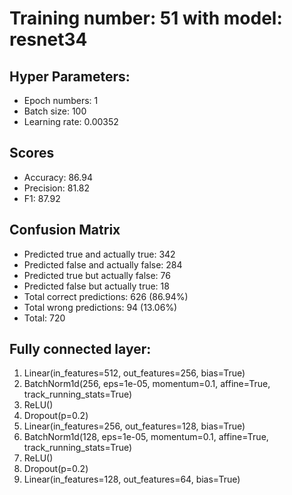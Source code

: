 # Training number: 51 with model: resnet34
## Hyper Parameters:
- Epoch numbers: 1
- Batch size: 100
- Learning rate: 0.00352

## Scores
- Accuracy: 86.94
- Precision: 81.82
- F1: 87.92

## Confusion Matrix
- Predicted true and actually true: 342
- Predicted false and actually false: 284
- Predicted true but actually false: 76
- Predicted false but actually true: 18
- Total correct predictions: 626 (86.94%)
- Total wrong predictions: 94 (13.06%)
- Total: 720

## Fully connected layer:
1. Linear(in_features=512, out_features=256, bias=True)
2. BatchNorm1d(256, eps=1e-05, momentum=0.1, affine=True, track_running_stats=True)
3. ReLU()
4. Dropout(p=0.2)
5. Linear(in_features=256, out_features=128, bias=True)
6. BatchNorm1d(128, eps=1e-05, momentum=0.1, affine=True, track_running_stats=True)
7. ReLU()
8. Dropout(p=0.2)
9. Linear(in_features=128, out_features=64, bias=True)